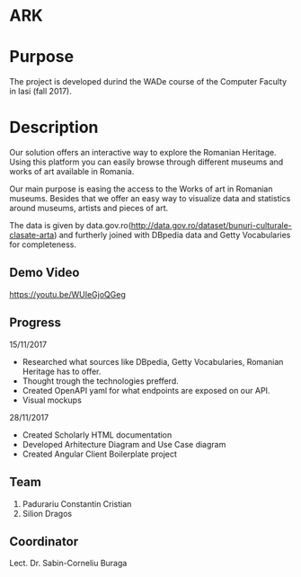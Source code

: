 # ARK

# Purpose
The project is developed durind the WADe course of the Computer Faculty in Iasi (fall 2017).

# Description
Our solution offers an interactive way to explore the Romanian Heritage. Using this platform you can easily browse through different museums and works of art available in Romania.

Our main purpose is easing the access to the Works of art in Romanian museums. Besides that we offer an easy way to visualize data and statistics around museums, artists and pieces of art.

The data is given by data.gov.ro(http://data.gov.ro/dataset/bunuri-culturale-clasate-arta) and furtherly joined with DBpedia data and Getty Vocabularies for completeness.
## Demo Video
https://youtu.be/WUIeGjoQGeg

## Progress
15/11/2017
- Researched what sources like DBpedia, Getty Vocabularies, Romanian Heritage has to offer.
- Thought trough the technologies prefferd.
- Created OpenAPI yaml for what endpoints are exposed on our API.
- Visual mockups

28/11/2017
 - Created Scholarly HTML documentation
 - Developed Arhitecture Diagram and Use Case diagram
 - Created Angular Client Boilerplate project

## Team
1) Padurariu Constantin Cristian
2) Silion Dragos

## Coordinator
Lect. Dr. Sabin-Corneliu Buraga

